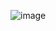 ![image](https://github.com/nicholasleexyz/simple-maze-python/assets/129869926/dc72fc14-1566-47c2-a1ee-361fa9d24ef1)
